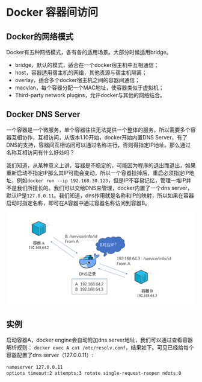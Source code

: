 # Docker 容器间访问

## Docker的网络模式

Docker有五种网络模式，各有各的适用场景。大部分时候适用bridge。

- bridge，默认的模式，适合在一个docker宿主机中互相通信；
- host，容器适用宿主机的网络，其他资源与宿主机隔离；
- overlay，适合多个docker宿主机之间的容器间通信；
- macvlan，每个容器分配一个MAC地址，使容器类似于虚拟机；
- Third-party network plugins，允许docker与其他的网络结合。

## Docker DNS Server

一个容器是一个微服务，单个容器往往无法提供一个整体的服务，所以需要多个容器互相协作，互相访问，从版本1.10开始，docker开始内置DNS Server，有了DNS的支持，容器间互相访问可以通过名称进行，否则得指定IP地址。那么通过名称互相访问有什么好处吗？

我们知道，从某种意义上讲，容器是不稳定的，可能因为程序的退出而退出，如果重新启动不指定IP那么其IP可能会变动，所以一个容器挂掉后，重启必须指定IP地址，例如`docker run --ip 192.168.30.123`，但是IP不容易记忆，管理一堆IP并不是我们所擅长的。我们可以交给DNS来管理，docker内置了一个dns server，默认IP是`127.0.0.11`。我们知道，dns作用就是名称和IP的映射，所以如果在容器启动时指定名称，即可在A容器中通过容器名称访问到容器B。

![docker dns 解析](./image/docker-dns-jiexi.jpg)

## 实例

启动容器A，docker engine会自动附加dns server地址，我们可以通过查看容器解析规则： `docker exec A cat /etc/resolv.conf`，结果如下。可见已经给每个容器配置了dns server（127.0.0.11）:

```
nameserver 127.0.0.11
options timeout:2 attempts:3 rotate single-request-reopen ndots:0
```
